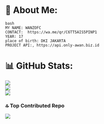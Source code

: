 # 💫 About Me:
```
bash
MY NAME: WANZOFC
CONTACT:  https://wa.me/qr/C6TT5AIS5PINP1
YEAR: 17
place of birth: DKI JAKARTA
PROJECT API:, https://api.only-awan.biz.id
```


# 📊 GitHub Stats:
![](https://github-readme-stats.vercel.app/api?username=wanzbrayy&theme=dark&hide_border=false&include_all_commits=false&count_private=false)<br/>
![](https://github-readme-streak-stats.herokuapp.com/?user=wulandari-tech&theme=dark&hide_border=true)<br/>
![](https://github-readme-stats.vercel.app/api/top-langs/?username=wulandari-tech&theme=dark&hide_border=true&include_all_commits=true&count_private=false&layout=compact)

### 🔝 Top Contributed Repo
![](https://github-contributor-stats.vercel.app/api?username=wulandari-tech&limit=5&theme=calm_pink&combine_all_yearly_contributions=true)

